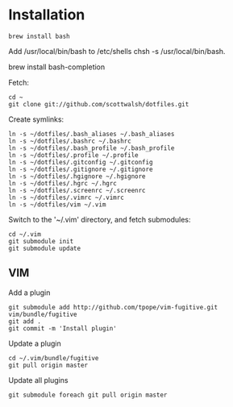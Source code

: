 Installation
============

    brew install bash
Add /usr/local/bin/bash to /etc/shells
    chsh -s /usr/local/bin/bash.

brew install bash-completion

Fetch:

    cd ~
    git clone git://github.com/scottwalsh/dotfiles.git
    
Create symlinks:

    ln -s ~/dotfiles/.bash_aliases ~/.bash_aliases
    ln -s ~/dotfiles/.bashrc ~/.bashrc
    ln -s ~/dotfiles/.bash_profile ~/.bash_profile
    ln -s ~/dotfiles/.profile ~/.profile
    ln -s ~/dotfiles/.gitconfig ~/.gitconfig
    ln -s ~/dotfiles/.gitignore ~/.gitignore
    ln -s ~/dotfiles/.hgignore ~/.hgignore
    ln -s ~/dotfiles/.hgrc ~/.hgrc
    ln -s ~/dotfiles/.screenrc ~/.screenrc
    ln -s ~/dotfiles/.vimrc ~/.vimrc
    ln -s ~/dotfiles/vim ~/.vim
    
Switch to the '~/.vim' directory, and fetch submodules:

    cd ~/.vim
    git submodule init
    git submodule update

VIM
---

Add a plugin

    git submodule add http://github.com/tpope/vim-fugitive.git vim/bundle/fugitive
    git add .
    git commit -m 'Install plugin'
    
Update a plugin

    cd ~/.vim/bundle/fugitive
    git pull origin master
    
Update all plugins

    git submodule foreach git pull origin master
